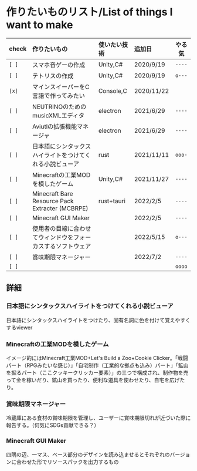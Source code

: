 # 作りたいものリスト/List of things I want to make

| check | 作りたいもの                                                 | 使いたい技術 | 追加日     | やる気 |
| :---- | :----------------------------------------------------------- | :----------- | :--------- | :----: |
| `[ ]` | スマホ音ゲーの作成                                           | Unity,C#     | 2020/9/19  | `----` |
| `[ ]` | テトリスの作成                                               | Unity,C#     | 2020/9/19  | `o---` |
| `[x]` | マインスイーパーをC言語で作ってみたい                        | Console,C    | 2020/11/22 | `    ` |
| `[ ]` | NEUTRINOのためのmusicXMLエディタ                             | electron     | 2021/6/29  | `----` |
| `[ ]` | Aviutlの拡張機能マネージャ                                   | electron     | 2021/6/29  | `----` |
| `[ ]` | 日本語にシンタックスハイライトをつけてくれる小説ビューア     | rust         | 2021/11/11 | `ooo-` |
| `[ ]` | Minecraftの工業MODを模したゲーム                             | Unity,C#     | 2021/11/27 | `----` |
| `[ ]` | Minecraft Bare Resource Pack Extracter (MCBRPE)              | rust+tauri   | 2022/2/5   | `----` |
| `[ ]` | Minecraft GUI Maker                                          |              | 2022/2/5   | `----` |
| `[ ]` | 使用者の目線に合わせてウィンドウをフォーカスするソフトウェア |              | 2022/5/15  | `o---` |
| `[ ]` | 賞味期限マネージャー                                         |              | 2022/7/2   | `----` |
| `[ ]` |                                                              |              |            | `oooo` |

## 詳細
### 日本語にシンタックスハイライトをつけてくれる小説ビューア
日本語にシンタックスハイライトをつけたり、固有名詞に色を付けて覚えやすくするviewer
### Minecraftの工業MODを模したゲーム
イメージ的にはMinecraft工業MOD+Let's Build a Zoo+Cookie Clicker。「戦闘パート（RPGみたいな感じ）」「自宅制作（工業的な拠点も込み）パート」「鉱山を掘るパート（ここクッキークリッカー要素）」の三つで構成され、制作物を売って金を稼いだり、鉱山を買ったり、便利な道具を使わせたり、自宅を広げたり。

### 賞味期限マネージャー
冷蔵庫にある食材の賞味期限を管理し、ユーザーに賞味期限切れが近づいた際に報告する。（何気にSDGs貢献できる？）

### Minecraft GUI Maker
四隅の辺、一マス、ベース部分のデザインを読み込ませるとそれぞれのバージョンに合わせた形でリソースパックを出力するもの
